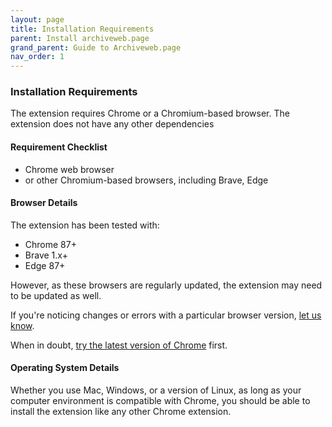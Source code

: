 ```yaml
---
layout: page
title: Installation Requirements
parent: Install archiveweb.page
grand_parent: Guide to Archiveweb.page
nav_order: 1
---
```


### Installation Requirements

The extension requires Chrome or a Chromium-based browser. The extension does not have any other dependencies

#### <b> Requirement Checklist</b>
* Chrome web browser
* or other Chromium-based browsers, including Brave, Edge

#### <b> Browser Details </b>
The extension has been tested with:

* Chrome 87+
* Brave 1.x+
* Edge 87+

However, as these browsers are regularly updated, the extension may need to be updated as well.

If you're noticing changes or errors with a particular browser version, [let us know](../contact).<br>

When in doubt, [try the latest version of Chrome](https://www.google.com/chrome/) first.


#### <b> Operating System Details </b>
Whether you use Mac, Windows, or a version of Linux, as long as your computer environment is compatible with Chrome, you should be able to install the extension like any other Chrome extension.
